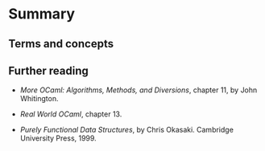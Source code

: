 # Summary

## Terms and concepts



## Further reading

* *More OCaml: Algorithms, Methods, and Diversions*, chapter 11, by
  John Whitington.

* *Real World OCaml*, chapter 13.

* *Purely Functional Data Structures*, by Chris Okasaki.  Cambridge
  University Press, 1999.
